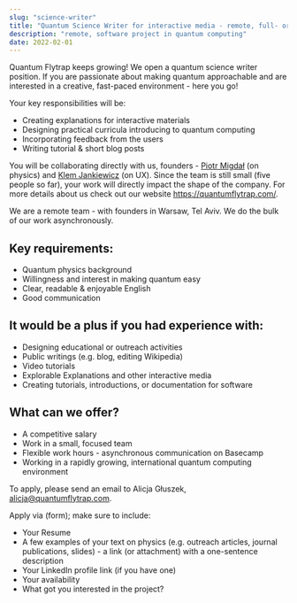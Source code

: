 ```yaml
---
slug: "science-writer"
title: "Quantum Science Writer for interactive media - remote, full- or part-time"
description: "remote, software project in quantum computing"
date: 2022-02-01
---
```


Quantum Flytrap keeps growing! 
We open a quantum science writer position. If you are passionate about making quantum approachable and are interested in a creative, fast-paced environment - here you go!

Your key responsibilities will be:

- Creating explanations for interactive materials
- Designing practical curricula introducing to quantum computing
- Incorporating feedback from the users
- Writing tutorial & short blog posts  


You will be collaborating directly with us, founders - [Piotr Migdał](https://p.migdal.pl)  (on physics) and [Klem Jankiewicz](https://jankiewiczstudio.com/) (on UX). Since the team is still small (five people so far), your work will directly impact the shape of the company. For more details about us check out our website <https://quantumflytrap.com/>. 

We are a remote team - with founders in Warsaw, Tel Aviv. We do the bulk of our work asynchronously.

## Key requirements:

- Quantum physics background
- Willingness and interest in making quantum easy
- Clear, readable & enjoyable English
- Good communication

## It would be a plus if you had experience with:

- Designing educational or outreach activities
- Public writings (e.g. blog, editing Wikipedia)
- Video tutorials
- Explorable Explanations and other interactive media
- Creating tutorials, introductions, or documentation for software

## What can we offer?

- A competitive salary
- Work in a small, focused team
- Flexible work hours - asynchronous communication on Basecamp
- Working in a rapidly growing, international quantum computing environment

To apply, please send an email to Alicja Głuszek, <alicja@quantumflytrap.com>.

Apply via (form); make sure to include:

- Your Resume
- A few examples of your text on physics (e.g. outreach articles, journal publications, slides) - a link (or attachment) with a one-sentence description
- Your LinkedIn profile link (if you have one)
- Your availability
- What got you interested in the project?
